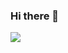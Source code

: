 ### Hi there 👋

<!-- <img src="https://github-readme-streak-stats.herokuapp.com/?user=Jungeun04&theme=onedark">  -->

<img src="https://github-readme-stats.vercel.app/api/top-langs/?username=Jungeun04&theme=onedark&layout=compact&langs_count=5">  



<!--
**Jungeun04/Jungeun04** is a ✨ _special_ ✨ repository because its `README.md` (this file) appears on your GitHub profile.

Here are some ideas to get you started:

- 🔭 I’m currently working on ...
- 🌱 I’m currently learning ...
- 👯 I’m looking to collaborate on ...
- 🤔 I’m looking for help with ...
- 💬 Ask me about ...
- 📫 How to reach me: ...
- 😄 Pronouns: ...
- ⚡ Fun fact: ...
-->
